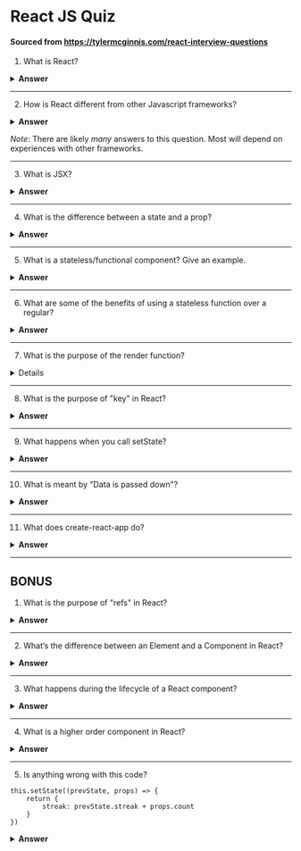 # React JS Quiz

#### Sourced from https://tylermcginnis.com/react-interview-questions

1. What is React?

<details>
<summary><b>Answer</b></summary>
<p>
React is an open-source JavaScript library created by Facebook for building complex, interactive UIs in web and mobile applications.

The key point in this answer is that React’s core purpose is to build UI components;it is often referred to as just the “V” (View) in an “MVC” architecture. Therefore it has no opinions on the other pieces of your technology stack and can be seamlessly integrated into any application.
</p>
</details>

---

2. How is React different from other Javascript frameworks?

<details>
<summary><b>Answer</b></summary>
<p>
React is a small library focused on building UI components.

By comparison, AngularJS (1.x) approaches building an application by extending HTML markup and injecting various constructs (e.g. Directives, Controllers, Services) at runtime. As a result, AngularJS is very opinionated about the greater architecture of your application.

By contrast, React focuses exclusively on the creation of components, and has few (if any) opinions about an application’s architecture. This allows a developer an incredible amount of flexibility in choosing the architecture they deem “best” — though it also places the responsibility of choosing (or building) those parts on the developer.
</p>
</details>

_Note:_ There are likely _many_ answers to this question. Most will depend on experiences with other frameworks. 

--- 

3. What is JSX?

<details>
<summary><b>Answer</b></summary>
<p>
JSX, aka 'JavaScript eXtension' is XML like syntax developed for use in React. It allows developers to write Javascript that _looks_ like HTML. JSX code by itself cannot be read by the browser; it must be transpiled into traditional JavaScript using tools like Babel and webpack. 
</p>

#### Key Talking Points

* Developers do not have to use JSX (and ES2015) to write an application in React.
* Having said that, many React developers prefer to use JSX as its syntax is far more declarative and reduces overall code complexity. Facebook certainly encourages it in all of their documentation!
* Adopting JSX allows the developer to simultaneously adopt ES2015 — giving immediate access to some wonderful syntactic sugar.
</details>

--- 

4. What is the difference between a state and a prop?

<details>
<summary><b>Answer</b></summary>
<p>

>In a React component, props are variables passed to it by its parent component. State on the other hand is still variables, but directly initialized and managed by the component.
>
> The state can be initialized by props.

More Reading: [https://flaviocopes.com/react-state-vs-props/](https://flaviocopes.com/react-state-vs-props/)

</p>
</details>

--- 

5. What is a stateless/functional component? Give an example.

<details>
<summary><b>Answer</b></summary>
<p>

A stateless, aka functional, component is _just_ a Javascript function that can receive props and return a React element.

</p>

```
const myGreetingComponent = props => {
    return (
        <div>
            <h1>Hello {props.name}</h1>
        </div>
    )
}
```

</details>

--- 

6. What are some of the benefits of using a stateless function over a regular?

<details>
<summary><b>Answer</b></summary>

> [A] functional component has no state, no lifecycle methods and it’s easy to write(plain function) [...] a class component has state, lifecycle methods and React creates an instance of a class component every time React renders it. If you don’t need to use state or lifecycle I would recommend you to use a function component, but If there’s a chance that you need one of those things(state, lifecycle methods) I would suggest you to use class component.

More Reading: [https://itnext.io/react-component-class-vs-stateless-component-e3797c7d23ab](https://itnext.io/react-component-class-vs-stateless-component-e3797c7d23ab)
</details>

--- 

7. What is the purpose of the render function?

<details>
<summary<b>Answer</b></summary>
<p> 

The render method returns a description of what you want to see on the screen. React takes the description and displays the result. 

In particular, render returns a React element, which is a lightweight description of what to render.

</p>
</details>

--- 

8. What is the purpose of "key" in React?

<details>
<summary><b>Answer</b></summary>
<p>

Keys are what help React keep track of what items have changed, been added, or been removed from a list.

</p>
</details>

--- 

9. What happens when you call setState?

<details>
<summary><b>Answer</b></summary>
<p>

The first thing React will do when setState is called is merge the object you passed into setState into the current state of the component. 

This will kick off a process called reconciliation. The end goal of reconciliation is to, in the most efficient way possible, update the UI based on this new state. 

To do this, React will construct a new tree of React elements (which you can think of as an object representation of your UI). Once it has this tree, in order to figure out how the UI should change in response to the new state, React will diff (`diff`: check the differences of) this new tree against the previous element tree. 

By doing this, React will then know the exact changes which occurred, and by knowing exactly what changes occurred, will able to minimize its footprint on the UI by only making updates where absolutely necessary.

</p>
</details>

---

10. What is meant by "Data is passed down"?

<details>
<summary><b>Answer</b></summary>
<p>

React has _one-way_  data binding.  Specifically, React's UI is changed based on changes to the data model. The changes move from the model, it is the single source of truth. 

By comparison, two-way data binding means that the model changes with the UI, and vice-versa. 

One-way data binding means that data is always moving in one direction. This flow is more predictable, with has fewer side effects.

Common React data flow patterns are:

* Parent -> Child
* Child -> Parent (using callbacks)
* Between siblings (messy, but possible). 

More Reading: [https://medium.com/@lizdenhup/understanding-unidirectional-data-flow-in-react-3e3524c09d8e](https://medium.com/@lizdenhup/understanding-unidirectional-data-flow-in-react-3e3524c09d8e)

</p>
</details>

---

11. What does create-react-app do?

<details>
<summary><b>Answer</b></summary>
<p>

Per the [docs](https://facebook.github.io/create-react-app/docs/getting-started) 

> Create React App is an officially supported way to create single-page React applications. It offers a modern build setup with no configuration.

Using `create-react-app` will quickly scaffold out a React application with all the basic libraries, folder structure, and scripts that you need to get a React application up and running quickly.

</p>
</details>

---

## BONUS

1. What is the purpose of "refs" in React?

<details>
<summary><b>Answer</b></summary>
<p>

Refs allow direct access to a DOM element or an instance of a component. 

In order to use them you add a ref attribute to your component whose value is a callback function which will receive the underlying DOM element or the mounted instance of the component as its first argument.

</p>
</details>

---

2. What’s the difference between an Element and a Component in React?

<details>
<summary><b>Answer</b></summary>
<p>

A React _element_ describes what you want to see on the screen. It is an object representation of some UI.

A React _component_ is a function or a class which optionally accepts input and returns a React element (typically via JSX which gets transpiled to a createElement invocation).

</p>
</details>

---

3. What happens during the lifecycle of a React component?

<details>
<summary><b>Answer</b></summary>
<p>

High-Level Component Lifecycle

At the highest level, React components have lifecycle events that fall into three general categories:

* Initialization
* State/Property Updates
* Destruction

Every React component defines these events as a mechanism for managing its properties, state, and rendered output. Some of these events only happen once, others happen more frequently; understanding these three general categories should help you clearly visualize when certain logic needs to be applied.

For example, a component may need to add event listeners to the DOM when it first mounts. However, it should probably remove those event listeners when the component unmounts from the DOM so that irrelevant processing does not occur.

</p>

`componentDidMount()`

`componentWillUnmount()`

</details>

---

4. What is a higher order component in React?

<details>
<summary><b>Answer</b></summary>
<p>

> A higher-order component (HOC) is an advanced technique in React for reusing component logic. HOCs are not part of the React API, per se. They are a pattern that emerges from React’s compositional nature.
> 
> Concretely, a higher-order component is a function that takes a component and returns a new component.

React Docs: [https://reactjs.org/docs/higher-order-components.html](https://reactjs.org/docs/higher-order-components.html)

</p>
</details>

---

5. Is anything wrong with this code?

```
this.setState((prevState, props) => { 
    return { 
        streak: prevState.streak + props.count  
    }
})
```

<details>
<summary><b>Answer</b></summary>
<p>

Nothing is wrong with it 🙂. 

It’s rarely used and not well known, but you can also pass a function to `setState` that receives the previous state and props and returns a new state, just as we’re doing above. 

This is actually recommended if you’re setting state based on previous state.

</p>
</details>
